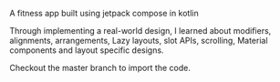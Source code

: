 A fitness app built using jetpack compose in kotlin

Through implementing a real-world design, I learned about modifiers, alignments, arrangements, Lazy layouts, slot APIs, scrolling, Material components and layout specific designs.

Checkout the master branch to import the code.
